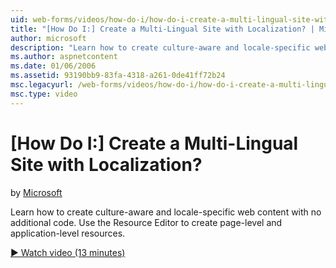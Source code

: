 ```yaml
---
uid: web-forms/videos/how-do-i/how-do-i-create-a-multi-lingual-site-with-localization
title: "[How Do I:] Create a Multi-Lingual Site with Localization? | Microsoft Docs"
author: microsoft
description: "Learn how to create culture-aware and locale-specific web content with no additional code. Use the Resource Editor to create page-level and application-level..."
ms.author: aspnetcontent
ms.date: 01/06/2006
ms.assetid: 93190bb9-83fa-4318-a261-0de41ff72b24
msc.legacyurl: /web-forms/videos/how-do-i/how-do-i-create-a-multi-lingual-site-with-localization
msc.type: video
---
```

[How Do I:] Create a Multi-Lingual Site with Localization?
====================
by [Microsoft](https://github.com/microsoft)

Learn how to create culture-aware and locale-specific web content with no additional code. Use the Resource Editor to create page-level and application-level resources.

[&#9654; Watch video (13 minutes)](https://channel9.msdn.com/Blogs/ASP-NET-Site-Videos/how-do-i-create-a-multi-lingual-site-with-localization)

